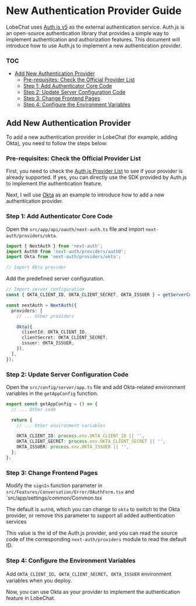 # New Authentication Provider Guide

LobeChat uses [Auth.js v5](https://authjs.dev/) as the external authentication service. Auth.js is an open-source authentication library that provides a simple way to implement authentication and authorization features. This document will introduce how to use Auth.js to implement a new authentication provider.

### TOC

- [Add New Authentication Provider](#add-new-authentication-provider)
  - [Pre-requisites: Check the Official Provider List](#pre-requisites-check-the-official-provider-list)
  - [Step 1: Add Authenticator Core Code](#step-1-add-authenticator-core-code)
  - [Step 2: Update Server Configuration Code](#step-2-update-server-configuration-code)
  - [Step 3: Change Frontend Pages](#step-3-change-frontend-pages)
  - [Step 4: Configure the Environment Variables](#step-4-configure-the-environment-variables)

## Add New Authentication Provider

To add a new authentication provider in LobeChat (for example, adding Okta), you need to follow the steps below:

### Pre-requisites: Check the Official Provider List

First, you need to check the [Auth.js Provider List](https://authjs.dev/reference/core/providers) to see if your provider is already supported. If yes, you can directly use the SDK provided by Auth.js to implement the authentication feature.

Next, I will use [Okta](https://authjs.dev/reference/core/providers/okta) as an example to introduce how to add a new authentication provider.

### Step 1: Add Authenticator Core Code

Open the `src/app/api/oauth/next-auth.ts` file and import `next-auth/providers/okta`.

```ts
import { NextAuth } from 'next-auth';
import Auth0 from 'next-auth/providers/auth0';
import Okta from 'next-auth/providers/okta';

// Import Okta provider
```

Add the predefined server configuration.

```ts
// Import server configuration
const { OKTA_CLIENT_ID, OKTA_CLIENT_SECRET, OKTA_ISSUER } = getServerConfig();

const nextAuth = NextAuth({
  providers: [
    // ... Other providers

    Okta({
      clientId: OKTA_CLIENT_ID,
      clientSecret: OKTA_CLIENT_SECRET,
      issuer: OKTA_ISSUER,
    }),
  ],
});
```

### Step 2: Update Server Configuration Code

Open the `src/config/server/app.ts` file and add Okta-related environment variables in the `getAppConfig` function.

```ts
export const getAppConfig = () => {
  // ... Other code

  return {
    // ... Other environment variables

    OKTA_CLIENT_ID: process.env.OKTA_CLIENT_ID || '',
    OKTA_CLIENT_SECRET: process.env.OKTA_CLIENT_SECRET || '',
    OKTA_ISSUER: process.env.OKTA_ISSUER || '',
  };
};
```

### Step 3: Change Frontend Pages

Modify the `signIn` function parameter in `src/Features/Conversation/Error/OAuthForm.tsx` and \`src/app/settings/common/Common.tsx

The default is `auth0`, which you can change to `okta` to switch to the Okta provider, or remove this parameter to support all added authentication services

This value is the id of the Auth.js provider, and you can read the source code of the corresponding `next-auth/providers` module to read the default ID.

### Step 4: Configure the Environment Variables

Add `OKTA_CLIENT_ID`、`OKTA_CLIENT_SECRET`、`OKTA_ISSUER` environment variables when you deploy.

Now, you can use Okta as your provider to implement the authentication feature in LobeChat.
